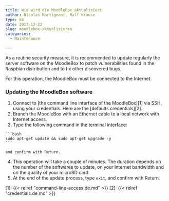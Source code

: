 ```yaml
---
title: Wie wird die MoodleBox aktualisiert
author: Nicolas Martignoni, Ralf Krause
type: kb
date: 2017-12-22
slug: moodlebox-aktualisieren
categories:
  - Maintenance

---
```

As a routine security measure, it is recommended to update regularly the server software on the MoodleBox to patch vulnerabilities found in the Raspbian distribution and to fix other discovered bugs.

For this operation, the MoodleBox must be connected to the Internet.

### Updating the MoodleBox software

  1. Connect to [the command line interface of the MoodleBox][1] via SSH, using your credentials. Here are the [defaults credentials][2].
  2. Branch the MoodleBox with an Ethernet cable to a local network with Internet access.
  3. Type the following command in the terminal interface:

    ```bash
    sudo apt-get update && sudo apt-get upgrade -y
    ```

    and confirm with Return.
  4. This operation will take a couple of minutes. The duration depends on the number of the softwares to update, on your Internet bandwidth and on the quality of your microSD card.
  5. At the end of the update process, type `exit`, and confirm with Return.

 [1]: {{< relref "command-line-access.de.md" >}}
 [2]: {{< relref "credentials.de.md" >}}
